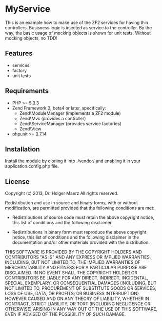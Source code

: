 MyService
====

This is an example how to make use of the ZF2 services for having thin 
controllers. Busisness logic is injected as service to the controller.
By the way, the basic usage of mocking objects is shown for unit tests.
Without mocking objects, no TDD!

Features 
----

* services
* factory
* unit tests


Requirements
----

* PHP >= 5.3.3
* Zend Framework 2, beta4 or later, specifically:
    * Zend\ModuleManager (implements a ZF2 module)
    * Zend\Mvc (provides a controller)
    * Zend\ServiceManager (provides service factories)
    * Zend\View
 * phpunit >= 3.7.14


Installation
----

Install the module by cloning it into ./vendor/ and enabling it in your
application.config.php file.



License
----

Copyright (c) 2013, Dr. Holger Maerz
All rights reserved.

Redistribution and use in source and binary forms, with or without modification,
are permitted provided that the following conditions are met:

* Redistributions of source code must retain the above copyright notice, this
  list of conditions and the following disclaimer.

* Redistributions in binary form must reproduce the above copyright notice, this
  list of conditions and the following disclaimer in the documentation and/or
  other materials provided with the distribution.

THIS SOFTWARE IS PROVIDED BY THE COPYRIGHT HOLDERS AND CONTRIBUTORS "AS IS" AND
ANY EXPRESS OR IMPLIED WARRANTIES, INCLUDING, BUT NOT LIMITED TO, THE IMPLIED
WARRANTIES OF MERCHANTABILITY AND FITNESS FOR A PARTICULAR PURPOSE ARE
DISCLAIMED. IN NO EVENT SHALL THE COPYRIGHT HOLDER OR CONTRIBUTORS BE LIABLE FOR
ANY DIRECT, INDIRECT, INCIDENTAL, SPECIAL, EXEMPLARY, OR CONSEQUENTIAL DAMAGES
(INCLUDING, BUT NOT LIMITED TO, PROCUREMENT OF SUBSTITUTE GOODS OR SERVICES;
LOSS OF USE, DATA, OR PROFITS; OR BUSINESS INTERRUPTION) HOWEVER CAUSED AND ON
ANY THEORY OF LIABILITY, WHETHER IN CONTRACT, STRICT LIABILITY, OR TORT
(INCLUDING NEGLIGENCE OR OTHERWISE) ARISING IN ANY WAY OUT OF THE USE OF THIS
SOFTWARE, EVEN IF ADVISED OF THE POSSIBILITY OF SUCH DAMAGE.
